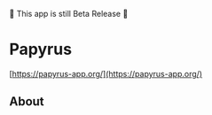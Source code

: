 
🚧️ This app is still Beta Release 🚧️

# Papyrus



[https://papyrus-app.org/](https://papyrus-app.org/)

## About
